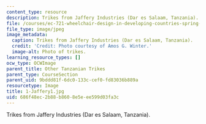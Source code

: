 ```yaml
---
content_type: resource
description: Trikes from Jaffery Industries (Dar es Salaam, Tanzania).
file: /courses/ec-721-wheelchair-design-in-developing-countries-spring-2009/686f48ec2b88b8608e5eee599d03fa3c_1-Jaffery1.jpg
file_type: image/jpeg
image_metadata:
  caption: Trikes from Jaffery Industries (Dar es Salaam, Tanzania).
  credit: 'Credit: Photo courtesy of Amos G. Winter.'
  image-alt: Photo of trikes.
learning_resource_types: []
ocw_type: OCWImage
parent_title: Other Tanzanian Trikes
parent_type: CourseSection
parent_uid: 9bddd81f-6dc0-133c-cef0-fd83036b889a
resourcetype: Image
title: 1-Jaffery1.jpg
uid: 686f48ec-2b88-b860-8e5e-ee599d03fa3c
---
```

Trikes from Jaffery Industries (Dar es Salaam, Tanzania).

